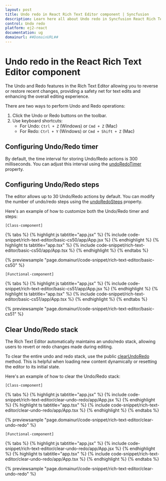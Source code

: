 ```yaml
---
layout: post
title: Undo redo in React Rich Text Editor component | Syncfusion
description: Learn here all about Undo redo in Syncfusion React Rich Text Editor component of Syncfusion Essential JS 2 and more.
control: Undo redo 
platform: ej2-react
documentation: ug
domainurl: ##DomainURL##
---
```


# Undo redo in the React Rich Text Editor component

The Undo and Redo features in the Rich Text Editor allowing you to reverse or restore recent changes, providing a safety net for text edits and enhancing the overall editing experience.

There are two ways to perform Undo and Redo operations:

1. Click the Undo or Redo buttons on the toolbar.
2. Use keyboard shortcuts:
   - For Undo: `Ctrl + Z` (Windows) or `Cmd + Z` (Mac)
   - For Redo: `Ctrl + Y` (Windows) or `Cmd + Shift + Z` (Mac)

## Configuring Undo/Redo timer

By default, the time interval for storing Undo/Redo actions is 300 milliseconds. You can adjust this interval using the [undoRedoTimer](https://ej2.syncfusion.com/react/documentation/api/rich-text-editor/#undoredotimer) property.

## Configuring Undo/Redo steps

The editor allows up to 30 Undo/Redo actions by default. You can modify the number of undo/redo steps using the [undoRedoSteps](https://ej2.syncfusion.com/react/documentation/api/rich-text-editor/#undoredosteps) property.

Here's an example of how to customize both the Undo/Redo timer and steps:

`[Class-component]`

{% tabs %}
{% highlight js tabtitle="app.jsx" %}
{% include code-snippet/rich-text-editor/basic-cs50/app/App.jsx %}
{% endhighlight %}
{% highlight ts tabtitle="app.tsx" %}
{% include code-snippet/rich-text-editor/basic-cs50/app/App.tsx %}
{% endhighlight %}
{% endtabs %}

 {% previewsample "page.domainurl/code-snippet/rich-text-editor/basic-cs50" %}

`[Functional-component]`

{% tabs %}
{% highlight js tabtitle="app.jsx" %}
{% include code-snippet/rich-text-editor/basic-cs51/app/App.jsx %}
{% endhighlight %}
{% highlight ts tabtitle="app.tsx" %}
{% include code-snippet/rich-text-editor/basic-cs51/app/App.tsx %}
{% endhighlight %}
{% endtabs %}

 {% previewsample "page.domainurl/code-snippet/rich-text-editor/basic-cs51" %}

 ## Clear Undo/Redo stack

The Rich Text Editor automatically maintains an undo/redo stack, allowing users to revert or redo changes made during editing.

To clear the entire undo and redo stack, use the public [clearUndoRedo](https://ej2.syncfusion.com/react/documentation/api/rich-text-editor/#clearUndoRedo) method. This is helpful when loading new content dynamically or resetting the editor to its initial state.

Here's an example of how to clear the Undo/Redo stack:

`[Class-component]`

{% tabs %}
{% highlight js tabtitle="app.jsx" %}
{% include code-snippet/rich-text-editor/clear-undo-redo/app/App.jsx %}
{% endhighlight %}
{% highlight ts tabtitle="app.tsx" %}
{% include code-snippet/rich-text-editor/clear-undo-redo/app/App.tsx %}
{% endhighlight %}
{% endtabs %}

 {% previewsample "page.domainurl/code-snippet/rich-text-editor/clear-undo-redo" %}

`[Functional-component]`

{% tabs %}
{% highlight js tabtitle="app.jsx" %}
{% include code-snippet/rich-text-editor/clear-undo-redo/app/App.jsx %}
{% endhighlight %}
{% highlight ts tabtitle="app.tsx" %}
{% include code-snippet/rich-text-editor/clear-undo-redo/app/App.tsx %}
{% endhighlight %}
{% endtabs %}

 {% previewsample "page.domainurl/code-snippet/rich-text-editor/clear-undo-redo" %}